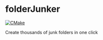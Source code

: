 # folderJunker

[![CMake](https://github.com/Abir-Tx/folderJunker/actions/workflows/cmake.yml/badge.svg)](https://github.com/Abir-Tx/folderJunker/actions/workflows/cmake.yml)

Create thousands of junk folders in one click
